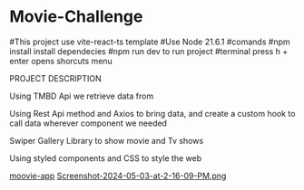 # Movie-Challenge

#This project use vite-react-ts template
#Use Node 21.6.1
#comands
#npm install install dependecies
#npm run dev to run project
#terminal press h + enter opens shorcuts menu

PROJECT DESCRIPTION

Using TMBD Api we retrieve data from

Using Rest Api method and Axios to bring data, and create a custom hook to call data wherever component we needed

Swiper Gallery Library to show movie and Tv shows

Using styled components and CSS to style the web

[moovie-app](https://moovies-api-challenge.vercel.app/)
[Screenshot-2024-05-03-at-2-16-09-PM.png](https://postimg.cc/Z9kvYwCX)
